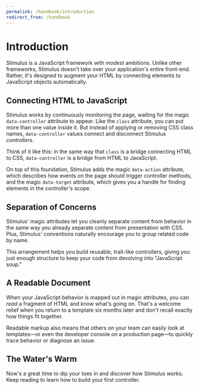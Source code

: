 ```yaml
---
permalink: /handbook/introduction
redirect_from: /handbook
---
```


# Introduction

Stimulus is a JavaScript framework with _modest_ ambitions. Unlike other frameworks, Stimulus doesn't take over your application's entire front-end. Rather, it's designed to augment your HTML by connecting elements to JavaScript objects automatically.

## Connecting HTML to JavaScript

Stimulus works by continuously monitoring the page, waiting for the magic `data-controller` attribute to appear. Like the `class` attribute, you can put more than one value inside it. But instead of applying or removing CSS class names, `data-controller` values connect and disconnect Stimulus _controllers_.

Think of it like this: in the same way that `class` is a bridge connecting HTML to CSS, `data-controller` is a bridge from HTML to JavaScript.

On top of this foundation, Stimulus adds the magic `data-action` attribute, which describes how events on the page should trigger controller methods, and the magic `data-target` attribute, which gives you a handle for finding elements in the controller's scope.

## Separation of Concerns

Stimulus' magic attributes let you cleanly separate content from behavior in the same way you already separate content from presentation with CSS. Plus, Stimulus' conventions naturally encourage you to group related code by name.

This arrangement helps you build reusable, trait-like controllers, giving you just enough structure to keep your code from devolving into "JavaScript soup."

## A Readable Document

When your JavaScript behavior is mapped out in magic attributes, you can _read_ a fragment of HTML and know what's going on. That's a welcome relief when you return to a template six months later and don't recall exactly how things fit together.

Readable markup also means that others on your team can easily look at templates—or even the developer console on a production page—to quickly trace behavior or diagnose an issue.

## The Water's Warm

Now's a great time to dip your toes in and discover how Stimulus works. Keep reading to learn how to build your first controller.
